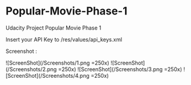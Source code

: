 # Popular-Movie-Phase-1
Udacity Project Popular Movie Phase 1

Insert your API Key to /res/values/api_keys.xml

Screenshot :

![ScreenShot](/Screenshots/1.png =250x)
![ScreenShot](/Screenshots/2.png =250x)
![ScreenShot](/Screenshots/3.png =250x)
![ScreenShot](/Screenshots/4.png =250x)